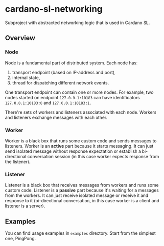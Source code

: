 # cardano-sl-networking

Subproject with abstracted networking logic that is used in Cardano SL.

## Overview

### Node

Node is a fundamental part of distributed system. Each node has:

1. transport endpoint (based on IP-address and port),
2. internal state,
3. thread for dispatching different network events.

One transport endpoint can contain one or more nodes. For example, two nodes started on endpoint `127.0.0.1:10183` can have identificators `127.0.0.1:10183:0` and `127.0.0.1:10183:1`.

There're sets of workers and listeners associated with each node. Workers and listeners exchange messages with each other.

### Worker

Worker is a black box that runs some custom code and sends messages to listeners. Worker is an **active** part because it starts messaging. It can just send isolated message without response expectation or establish a bi-directional conversation session (in this case worker expects response from the listener).

### Listener

Listener is a black box that receives messages from workers and runs some custom code. Listener is a **passive** part because it's waiting for a messages from the workers. It can just receive isolated message or receive it and response to it (bi-directional conversation, in this case worker is a client and listener is a server).

## Examples

You can find usage examples in `examples` directory. Start from the simplest one, PingPong.
